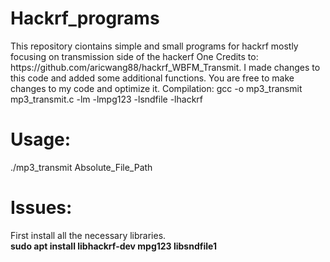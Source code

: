 <h1> Hackrf_programs </h1>
This repository ciontains simple and small programs for hackrf mostly focusing on transmission side of the hackerf One
Credits to: https://github.com/aricwang88/hackrf_WBFM_Transmit.
I made changes to this code and added some additional functions.
You are free to make changes to my code and optimize it.
</h1> Compilation: </h1>
gcc -o mp3_transmit mp3_transmit.c -lm -lmpg123 -lsndfile -lhackrf

<h1> Usage: </h1>
./mp3_transmit Absolute_File_Path
  
<h1> Issues: </h1>
<p>First install all the necessary libraries.<br>
<b>sudo apt install libhackrf-dev mpg123 libsndfile1</b></p>
